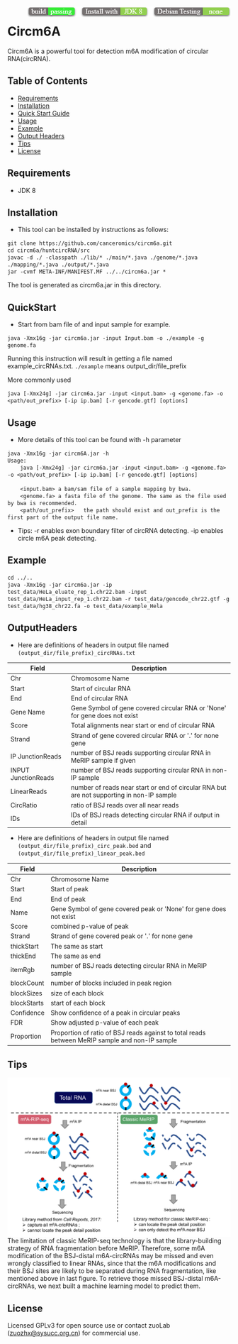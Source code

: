 <img src="icon.png" align="right" />

# Circm6A

Circm6A is a powerful tool for detection  m6A modification of circular RNA(circRNA).



## Table of Contents
* [Requirements](#Requirements)
* [Installation](#Installation)
* [Quick Start Guide](#QuickStart)
* [Usage](#Usage)
* [Example](#Example)
* [Output Headers](#OutputHeaders)
* [Tips](#Tips)
* [License](#License)

## Requirements

* JDK 8

## Installation

* This tool can be installed by instructions as follows:

```
git clone https://github.com/canceromics/circm6a.git
cd circm6a/huntcircRNA/src
javac -d ./ -classpath ./lib/* ./main/*.java ./genome/*.java ./mapping/*.java ./output/*.java
jar -cvmf META-INF/MANIFEST.MF ../../circm6a.jar *
```
The tool is generated as circm6a.jar in this directory.

## QuickStart

* Start from bam file of and input sample for example.

```
java -Xmx16g -jar circm6a.jar -input Input.bam -o ./example -g genome.fa
```
Running this instruction will result in getting a file named example_circRNAs.txt. `./example` means output_dir/file_prefix

More commonly used

```
java [-Xmx24g] -jar circm6a.jar -input <input.bam> -g <genome.fa> -o <path/out_prefix> [-ip ip.bam] [-r gencode.gtf] [options]
```

## Usage

* More details of this tool can be found with -h parameter

```
java -Xmx16g -jar circm6A.jar -h
Usage:
	java [-Xmx24g] -jar circm6a.jar -input <input.bam> -g <genome.fa> -o <path/out_prefix> [-ip ip.bam] [-r gencode.gtf] [options]
	
	<input.bam>	a bam/sam file of a sample mapping by bwa.
	<genome.fa>	a fasta file of the genome. The same as the file used by bwa is recommended.
	<path/out_prefix>	the path should exist and out_prefix is the first part of the output file name.
```

* Tips: -r enables exon boundary filter of circRNA detecting. -ip enables circle m6A peak detecting.

## Example

  ```
cd ../..
java -Xmx16g -jar circm6a.jar -ip test_data/HeLa_eluate_rep_1.chr22.bam -input test_data/HeLa_input_rep_1.chr22.bam -r test_data/gencode_chr22.gtf -g test_data/hg38_chr22.fa -o test_data/example_Hela
  ```

## OutputHeaders

* Here are definitions of headers in output file named `(output_dir/file_prefix)_circRNAs.txt`

| Field       | Description                           |
| ---------- | ------------------------------------ |
| Chr | Chromosome Name|
| Start | Start of circular RNA |
| End | End of circular RNA |
| Gene Name | Gene Symbol of gene covered circular RNA or 'None' for gene does not exist |
| Score | Total alignments near start or end of circular RNA |
| Strand | Strand of gene covered circular RNA or '.' for none gene |
| IP JunctionReads | number of BSJ reads supporting circular RNA in MeRIP sample if given|
| INPUT JunctionReads | number of BSJ reads supporting circular RNA in non-IP sample |
| LinearReads | number of reads near start or end of circular RNA but are not supporting in non-IP sample |
| CircRatio | ratio of BSJ reads over all near reads |
| IDs | IDs of BSJ reads detecting circular RNA if output in detail |

* Here are definitions of headers in output file named `(output_dir/file_prefix)_circ_peak.bed` and `(output_dir/file_prefix)_linear_peak.bed`

| Field       | Description                           |
| ---------- | ------------------------------------ |
| Chr | Chromosome Name|
| Start | Start of peak |
| End | End of peak |
| Name | Gene Symbol of gene covered peak or 'None' for gene does not exist |
| Score | combined p-value of peak |
| Strand | Strand of gene covered peak or '.' for none gene |
| thickStart | The same as start |
| thickEnd | The same as end |
| itemRgb | number of BSJ reads detecting circular RNA in MeRIP sample |
| blockCount | number of blocks included in peak region |
| blockSizes | size of each block |
| blockStarts | start of each block |
| Confidence | Show confidence of a peak in circular peaks |
| FDR | Show adjusted p-value of each peak |
| Proportion | Proportion of ratio of BSJ reads against to total reads between MeRIP sample and non-IP sample |


## Tips

<img src="m6A-RIP.png" align="left" />

The limitation of classic MeRIP-seq technology is that the library-building strategy of RNA fragmentation before MeRIP. Therefore, some m6A modification of the BSJ-distal m6A-circRNAs may be missed and even wrongly classified to linear RNAs, since that the m6A modifications and their BSJ sites are likely to be separated during RNA fragmentation, like mentioned above in last figure. To retrieve those missed BSJ-distal m6A-circRNAs, we next built a machine learning model to predict them. 

## License
Licensed GPLv3 for open source use or contact zuoLab (zuozhx@sysucc.org.cn) for commercial use.
